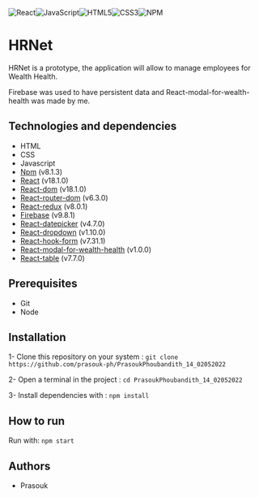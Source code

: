 ![React](https://img.shields.io/badge/react-%2320232a.svg?style=for-the-badge&logo=react&logoColor=%2361DAFB)![JavaScript](https://img.shields.io/badge/javascript-%23323330.svg?style=for-the-badge&logo=javascript&logoColor=%23F7DF1E)![HTML5](https://img.shields.io/badge/html5-%23E34F26.svg?style=for-the-badge&logo=html5&logoColor=white)![CSS3](https://img.shields.io/badge/css3-%231572B6.svg?style=for-the-badge&logo=css3&logoColor=white)![NPM](https://img.shields.io/badge/NPM-%23000000.svg?style=for-the-badge&logo=npm&logoColor=white)

# HRNet

HRNet is a prototype, the application will allow to manage employees for Wealth Health.

Firebase was used to have persistent data and React-modal-for-wealth-health was made by me.

## Technologies and dependencies

-   HTML
-   CSS
-   Javascript
-   [Npm](https://www.npmjs.com/package/npm) (v8.1.3)
-   [React](https://fr.reactjs.org/) (v18.1.0)
-   [React-dom](https://fr.reactjs.org/) (v18.1.0)
-   [React-router-dom](https://reactrouter.com/) (v6.3.0)
-   [React-redux](https://react-redux.js.org/) (v8.0.1)
-   [Firebase](https://firebase.google.com/) (v9.8.1)
-   [React-datepicker](https://firebase.google.com/) (v4.7.0)
-   [React-dropdown](https://firebase.google.com/) (v1.10.0)
-   [React-hook-form](https://firebase.google.com/) (v7.31.1)
-   [React-modal-for-wealth-health](https://firebase.google.com/) (v1.0.0)
-   [React-table](https://firebase.google.com/) (v7.7.0)

## Prerequisites

-   Git
-   Node

## Installation

1- Clone this repository on your system :
`git clone https://github.com/prasouk-ph/PrasoukPhoubandith_14_02052022`

2- Open a terminal in the project : `cd PrasoukPhoubandith_14_02052022`

3- Install dependencies with : `npm install`

## How to run

Run with: `npm start`

## Authors

-   Prasouk

